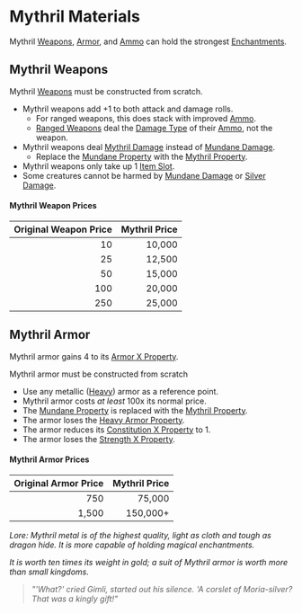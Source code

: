 # Mythril Materials
Mythril [Weapons](../Weapons.md), [Armor](../Armor.md), and [Ammo](../Individual%20Item%20Cards/Weapons/Weapon%20Properties/Ammo%20Property.md) can hold the strongest [Enchantments](../../Magic/Enchanting/Enchanting.md).
## Mythril Weapons
Mythril [Weapons](../Weapons.md) must be constructed from scratch.

- Mythril weapons add +1 to both attack and damage rolls.
	- For ranged weapons, this does stack with improved [Ammo](../Individual%20Item%20Cards/Weapons/Weapon%20Properties/Ammo%20Property.md).
	- [Ranged Weapons](../Weapons.md#Ranged%20Weapons) deal the [Damage Type](../../../Damage%20Types/!Damage%20Types.md) of their [Ammo](../Individual%20Item%20Cards/Weapons/Weapon%20Properties/Ammo%20Property.md), not the weapon.
- Mythril weapons deal [Mythril Damage](../../../Damage%20Types/Mythril%20Damage.md) instead of [Mundane Damage](../../../Damage%20Types/Mundane%20Damage.md).
	- Replace the [Mundane Property](Mundane%20Property.md) with the [Mythril Property](Mythril%20Property.md).
- Mythril weapons only take up 1 [Item Slot](../../../Player%20Characters/Derived%20Statistics/Item%20Slots.md).
- Some creatures cannot be harmed by [Mundane Damage](../../../Damage%20Types/Mundane%20Damage.md) or [Silver Damage](../../../Damage%20Types/Silver%20Damage.md).
#### Mythril Weapon Prices

| Original Weapon Price | Mythril Price |
| --------------------: | ------------: |
|                    10 |        10,000 |
|                    25 |        12,500 |
|                    50 |        15,000 |
|                   100 |        20,000 |
|                   250 |        25,000 |
## Mythril Armor
Mythril armor gains 4 to its [Armor X Property](../Individual%20Item%20Cards/Armors/Armor%20Properties/Armor%20X%20Property.md).

Mythril armor must be constructed from scratch
- Use any metallic ([Heavy](../Individual%20Item%20Cards/Armors/Armor%20Properties/Heavy%20Armor%20Property.md)) armor as a reference point.
- Mythril armor costs *at least* 100x its normal price.
- The [Mundane Property](Mundane%20Property.md) is replaced with the [Mythril Property](Mythril%20Property.md).
- The armor loses the [Heavy Armor Property](../Individual%20Item%20Cards/Armors/Armor%20Properties/Heavy%20Armor%20Property.md).
- The armor reduces its [Constitution X Property](../Individual%20Item%20Cards/Armors/Armor%20Properties/Constitution%20X%20Property.md) to 1.
- The armor loses the [Strength X Property](../Individual%20Item%20Cards/Armors/Armor%20Properties/Strength%20X%20Property.md).
#### Mythril Armor Prices

| Original Armor Price | Mythril Price |
| -------------------: | ------------: |
|                  750 |        75,000 |
|                1,500 |      150,000+ |


*Lore:*
*Mythril metal is of the highest quality, light as cloth and tough as dragon hide. It is more capable of holding magical enchantments.* 

*It is worth ten times its weight in gold; a suit of Mythril armor is worth more than small kingdoms.*
> *"'What?' cried Gimli, started out his silence. 'A corslet of Moria-silver? That was a kingly gift!"*